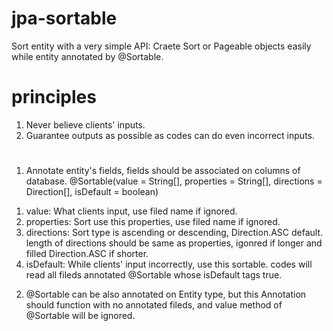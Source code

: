 # jpa-sortable
Sort entity with a very simple API: Craete Sort or Pageable objects easily while entity annotated by @Sortable.

# principles
1. Never believe clients' inputs.
2. Guarantee outputs as possible as codes can do even incorrect inputs.

#
1. Annotate entity's fields, fields should be associated on columns of database.
@Sortable(value = String[], properties = String[], directions = Direction[], isDefault = boolean)
1) value: What clients input, use filed name if ignored.
2) properties: Sort use this properties, use filed name if ignored.
3) directions: Sort type is ascending or descending, Direction.ASC default. length of directions should be same as properties, igonred if longer and filled Direction.ASC if shorter.
4) isDefault: While clients' input incorrectly, use this sortable. codes will read all fileds annotated @Sortable whose isDefault tags true.
2. @Sortable can be also annotated on Entity type, but this Annotation should function with no annotated fileds, and value method of @Sortable will be ignored.

